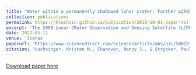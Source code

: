 ```yaml
---
title: "Water within a permanently shadowed lunar crater: Further LCROSS modeling and analysis "
collection: publications
permalink: https://kluchsin.github.io/publication/2010-10-01-paper-title-number-2
excerpt: 'The 2009 Lunar CRater Observation and Sensing Satellite (LCROSS) impact mission detected water ice absorption using spectroscopic observations of the impact-generated debris plume taken by the Shepherding Spacecraft, confirming an existing hypothesis regarding the existence of water ice in permanently shadowed regions within Cabeus crater. Ground-based observations in support of the mission were able to further constrain the mass of the debris plume and the concentration of the water ice ejected during the impact. In this work, we explore additional constraints on the initial conditions of the pre-impact lunar sediment required in order to produce a plume model that is consistent with the ground-based observations.'
date: 2022-05-11
venue: 'Icarus'
paperurl: 'https://www.sciencedirect.com/science/article/abs/pii/S0019103520304322?via%3Dihub'
citation: 'Luchsinger, Kristen M., Chanover, Nancy J., & Strycker, Paul D. (2021). &quot;Water within a permanently shadowed lunar crater: Further LCROSS modeling and analysis &quot; <i>Icarus</i>. Volume 354, article id. 114089.'
---
```


[Download paper here](https://arxiv.org/pdf/2009.05080.pdf)

